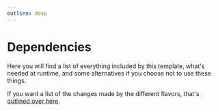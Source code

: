 ```yaml
---
outline: deep
---
```


# Dependencies

Here you will find a list of everything included by this template, what's needed at runtime, and some 
alternatives if you choose not to use these things.

If you want a list of the changes made by the different flavors, that's [outlined over here](/flavors).